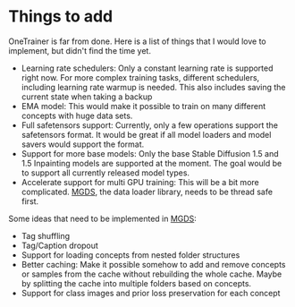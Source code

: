 # Things to add

OneTrainer is far from done. Here is a list of things that I would love to implement, but didn't find the time yet.

- Learning rate schedulers: Only a constant learning rate is supported right now. For more complex training tasks,
  different schedulers, including learning rate warmup is needed. This also includes saving the current state when
  taking a backup
- EMA model: This would make it possible to train on many different concepts with huge data sets.
- Full safetensors support: Currently, only a few operations support the safetensors format. It would be great if all
  model loaders and model savers would support the format.
- Support for more base models: Only the base Stable Diffusion 1.5 and 1.5 Inpainting models are supported at the
  moment. The goal would be to support all currently released model types.
- Accelerate support for multi GPU training: This will be a bit more complicated.
  [MGDS](https://github.com/Nerogar/MGDS), the data loader library, needs to be thread safe first.


Some ideas that need to be implemented in [MGDS](https://github.com/Nerogar/MGDS):

- Tag shuffling
- Tag/Caption dropout
- Support for loading concepts from nested folder structures
- Better caching: Make it possible somehow to add and remove concepts or samples from the cache without rebuilding the
  whole cache. Maybe by splitting the cache into multiple folders based on concepts.
- Support for class images and prior loss preservation for each concept